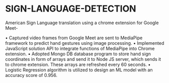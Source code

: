 # SIGN-LANGUAGE-DETECTION

American Sign Language translation using a chrome extension for Google Meet- 

• Captured video frames from Google Meet are sent to MediaPipe framework to predict hand gestures using image processing.
• Implemented JavaScript solution API to integrate functions of MediaPipe into Chrome extension.
• Adopted Mongo DB database program to store hand sign coordinates in form of arrays and send it to Node JS server, which sends it to chrome extension. These arrays are refreshed every 60 seconds.
• Logistic Regression algorithm is utilized to design an ML model with an accuracy score of 0.956.
